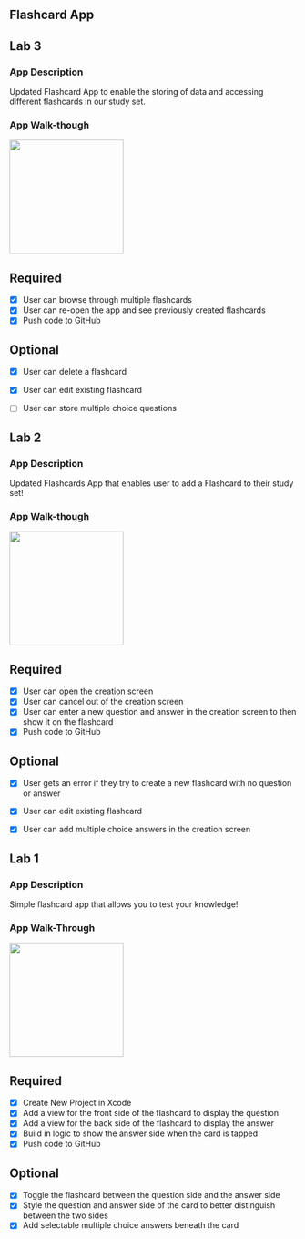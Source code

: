 ## Flashcard App

## Lab 3

### App Description
Updated Flashcard App to enable the storing of data and accessing different flashcards in our study set. 

### App Walk-though

<img src="https://media.giphy.com/media/U1Tmu1NQJDvMBFpyFl/giphy.gif" width=200><br>

## Required
- [x] User can browse through multiple flashcards
- [x] User can re-open the app and see previously created flashcards
- [x] Push code to GitHub
## Optional
- [x] User can delete a flashcard
- [x] User can edit existing flashcard
- [ ] User can store multiple choice questions


## Lab 2

### App Description
Updated Flashcards App that enables user to add a Flashcard to their study set! 

### App Walk-though

<img src="https://media.giphy.com/media/mEbCwVrDtV0ZbPRJ3A/giphy.gif" width=200><br>

## Required
- [x] User can open the creation screen
- [x] User can cancel out of the creation screen
- [x] User can enter a new question and answer in the creation screen to then show it on the flashcard
- [x] Push code to GitHub
## Optional
- [x] User gets an error if they try to create a new flashcard with no question or answer
- [x] User can edit existing flashcard
- [x] User can add multiple choice answers in the creation screen



## Lab 1

### App Description
Simple flashcard app that allows you to test your knowledge!

### App Walk-Through

<img src="https://media.giphy.com/media/lRpofKdt7nReqBc8i6/giphy.gif" width=200><br>


## Required
- [x] Create New Project in Xcode
- [x] Add a view for the front side of the flashcard to display the question
- [x] Add a view for the back side of the flashcard to display the answer
- [x] Build in logic to show the answer side when the card is tapped
- [x] Push code to GitHub
## Optional
- [x] Toggle the flashcard between the question side and the answer side
- [x] Style the question and answer side of the card to better distinguish between the two sides
- [x] Add selectable multiple choice answers beneath the card
